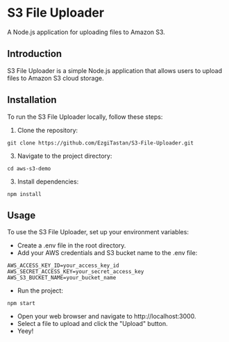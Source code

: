 # S3 File Uploader

A Node.js application for uploading files to Amazon S3.

## Introduction

S3 File Uploader is a simple Node.js application that allows users to upload files to Amazon S3 cloud storage.

## Installation

To run the S3 File Uploader locally, follow these steps:

1. Clone the repository:
```
git clone https://github.com/EzgiTastan/S3-File-Uploader.git
```  
   
3. Navigate to the project directory:
```
cd aws-s3-demo
```

3. Install dependencies:
```
npm install
```

## Usage
To use the S3 File Uploader, set up your environment variables:

+ Create a .env file in the root directory.
+ Add your AWS credentials and S3 bucket name to the .env file:
```
AWS_ACCESS_KEY_ID=your_access_key_id
AWS_SECRET_ACCESS_KEY=your_secret_access_key
AWS_S3_BUCKET_NAME=your_bucket_name
```

+ Run the project:

```
npm start
```

+ Open your web browser and navigate to http://localhost:3000.
+ Select a file to upload and click the "Upload" button.
+ Yeey!
